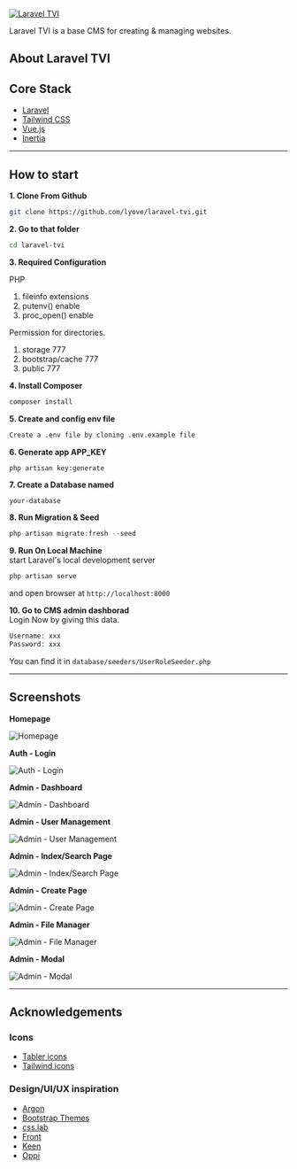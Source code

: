[![Laravel TVI](https://raw.githubusercontent.com/LiamThursfield/laravel-tvi/master/.github/readme-header.png)](https://tvi-demo.liamthursfield.test)

Laravel TVI is a base CMS for creating & managing websites.


## About Laravel TVI

## Core Stack
- [Laravel](https://laravel.com/)
- [Tailwind CSS](https://tailwindcss.com/)
- [Vue.js](https://vuejs.org/)
- [Inertia](https://inertiajs.com/)


---

## How to start

**1. Clone From Github**
```bash
git clone https://github.com/lyove/laravel-tvi.git
```

**2. Go to that folder**
```bash
cd laravel-tvi
```

**3. Required Configuration**

PHP  
1. fileinfo extensions
1. putenv() enable
1. proc_open() enable

Permission for directories. 
1. storage 777
1. bootstrap/cache 777
1. public 777

**4. Install Composer**
```php
composer install
```

**5. Create and config env file**
```bash
Create a .env file by cloning .env.example file
```

**6. Generate app APP_KEY**
```
php artisan key:generate
```

**7. Create a Database named**
```bash
your-database
```

**8. Run Migration & Seed**
```php
php artisan migrate:fresh --seed
```

**9. Run On Local Machine**  
start Laravel's local development server
```bash
php artisan serve
```
and open browser at `http://localhost:8000`


**10. Go to CMS admin dashborad**  
Login Now by giving this data.
```php
Username: xxx
Password: xxx
```
You can find it in `database/seeders/UserRoleSeeder.php`

---

## Screenshots

**Homepage**

![Homepage](https://raw.githubusercontent.com/LiamThursfield/laravel-tvi/master/.github/screenshots/app_home.png)

**Auth - Login**

![Auth - Login](https://raw.githubusercontent.com/LiamThursfield/laravel-tvi/master/.github/screenshots/login.png)

**Admin - Dashboard**

![Admin - Dashboard](https://raw.githubusercontent.com/LiamThursfield/laravel-tvi/master/.github/screenshots/admin_dashboard.png)

**Admin - User Management**

![Admin - User Management](https://raw.githubusercontent.com/LiamThursfield/laravel-tvi/master/.github/screenshots/admin_user_management.png)

**Admin - Index/Search Page**

![Admin - Index/Search Page](https://raw.githubusercontent.com/LiamThursfield/laravel-tvi/master/.github/screenshots/admin_index.png)

**Admin - Create Page**

![Admin - Create Page](https://raw.githubusercontent.com/LiamThursfield/laravel-tvi/master/.github/screenshots/admin_create.png)

**Admin - File Manager**

![Admin - File Manager](https://raw.githubusercontent.com/LiamThursfield/laravel-tvi/master/.github/screenshots/admin_filemanager.png)

**Admin - Modal**

![Admin - Modal](https://raw.githubusercontent.com/LiamThursfield/laravel-tvi/master/.github/screenshots/admin_modal.png)

---------


## Acknowledgements

### Icons
- [Tabler icons](https://github.com/tabler/tabler-icons)
- [Tailwind icons](https://tailwindcss.com/docs)

### Design/UI/UX inspiration
- [Argon](https://demos.creative-tim.com/argon-dashboard-pro/pages/dashboards/dashboard.html)
- [Bootstrap Themes](https://themes.getbootstrap.com/)
- [css.lab](https://csslab.app/)
- [Front](https://htmlstream.com/front-dashboard/index.html)
- [Keen](https://preview.keenthemes.com/keen/demo1/index.html)
- [Oppi](https://droitthemes.com/wp/oppi/)

